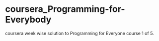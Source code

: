 # coursera_Programming-for-Everybody
coursera week wise solution to Programming for Everyone course 1 of 5.
